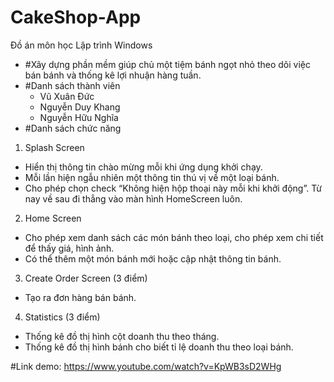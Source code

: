 # CakeShop-App
Đồ án môn học Lập trình Windows

- #Xây dựng phần mềm giúp chủ một tiệm bánh ngọt nhỏ theo dõi việc bán bánh và thống kê lợi nhuận hàng tuần.
- #Danh sách thành viên
  + Vũ Xuân Đức
  + Nguyễn Duy Khang
  + Nguyễn Hữu Nghĩa
- #Danh sách chức năng
1. Splash Screen
- Hiển thị thông tin chào mừng mỗi khi ứng dụng khởi chạy.
- Mỗi lần hiện ngẫu nhiên một thông tin thú vị về một loại bánh.
- Cho phép chọn check “Không hiện hộp thoại này mỗi khi khởi động”. Từ nay về sau đi thẳng vào màn hình HomeScreen luôn.
2. Home Screen
- Cho phép xem danh sách các món bánh theo loại, cho phép xem chi tiết để thấy giá, hình ảnh.
- Có thể thêm một món bánh mới hoặc cập nhật thông tin bánh.

3. Create Order Screen (3 điểm)
- Tạo ra đơn hàng bán bánh.

4. Statistics (3 điểm)
- Thống kê đồ thị hình cột doanh thu theo tháng.
- Thống kê đồ thị hình bánh cho biết tỉ lệ doanh thu theo loại bánh.

#Link demo: https://www.youtube.com/watch?v=KpWB3sD2WHg
